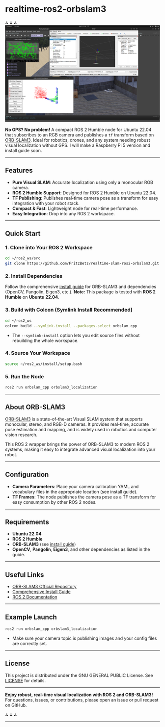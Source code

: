 # realtime-ros2-orbslam3
⁂   ⁂   ⁂
![Project Screenshot](https://github.com/FritzBetz/realtime-slam-ros2-orbslam3/blob/main/img/Screenshot%20from%202025-05-25%2012-45-47.png)

**No GPS? No problem!**
A compact ROS 2 Humble node for Ubuntu 22.04 that subscribes to an RGB camera and publishes a `tf` transform based on [ORB-SLAM3](https://github.com/UZ-SLAMLab/ORB_SLAM3).
Ideal for robotics, drones, and any system needing robust visual localization without GPS. I will make a Raspberry Pi 5 version and install guide soon.

---

## Features

- **Pure Visual SLAM**: Accurate localization using only a monocular RGB camera.
- **ROS 2 Humble Support**: Designed for ROS 2 Humble on Ubuntu 22.04.
- **TF Publishing**: Publishes real-time camera pose as a transform for easy integration with your robot stack.
- **Compact \& Fast**: Lightweight node for real-time performance.
- **Easy Integration**: Drop into any ROS 2 workspace.

---

## Quick Start

### 1. Clone into Your ROS 2 Workspace

```bash
cd ~/ros2_ws/src
git clone https://github.com/FritzBetz/realtime-slam-ros2-orbslam3.git
```


### 2. Install Dependencies

Follow the comprehensive [install guide](https://github.com/FritzBetz/ORB-SLAM3-update) for ORB-SLAM3 and dependencies (OpenCV, Pangolin, Eigen3, etc.).
**Note:** This package is tested with **ROS 2 Humble** on **Ubuntu 22.04**.

### 3. Build with Colcon (Symlink Install Recommended)

```bash
cd ~/ros2_ws
colcon build --symlink-install --packages-select orbslam_cpp
```

- The `--symlink-install` option lets you edit source files without rebuilding the whole workspace.


### 4. Source Your Workspace

```bash
source ~/ros2_ws/install/setup.bash
```


### 5. Run the Node

```bash
ros2 run orbslam_cpp orbslam3_localization
```


---

## About ORB-SLAM3

[ORB-SLAM3](https://github.com/UZ-SLAMLab/ORB_SLAM3) is a state-of-the-art Visual SLAM system that supports monocular, stereo, and RGB-D cameras.
It provides real-time, accurate pose estimation and mapping, and is widely used in robotics and computer vision research.

This ROS 2 wrapper brings the power of ORB-SLAM3 to modern ROS 2 systems, making it easy to integrate advanced visual localization into your robot.

---

## Configuration

- **Camera Parameters**: Place your camera calibration YAML and vocabulary files in the appropriate location (see install guide).
- **TF Frames**: The node publishes the camera pose as a TF transform for easy consumption by other ROS 2 nodes.

---

## Requirements

- **Ubuntu 22.04**
- **ROS 2 Humble**
- **ORB-SLAM3** (see [install guide](https://github.com/FritzBetz/ORB-SLAM3-update))
- **OpenCV**, **Pangolin**, **Eigen3**, and other dependencies as listed in the guide.

---

## Useful Links

- [ORB-SLAM3 Official Repository](https://github.com/UZ-SLAMLab/ORB_SLAM3)
- [Comprehensive Install Guide](https://github.com/FritzBetz/ORB-SLAM3-update)
- [ROS 2 Documentation](https://docs.ros.org/en/humble/index.html)

---

## Example Launch

```bash
ros2 run orbslam_cpp orbslam3_localization
```

- Make sure your camera topic is publishing images and your config files are correctly set.

---

## License

This project is distributed under the GNU GENERAL PUBLIC License. See [LICENSE](LICENSE) for details.

---

**Enjoy robust, real-time visual localization with ROS 2 and ORB-SLAM3!**
For questions, issues, or contributions, please open an issue or pull request on GitHub.

⁂   ⁂   ⁂

---
